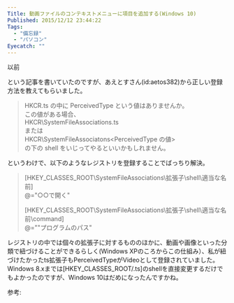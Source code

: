 ```yaml
---
Title: 動画ファイルのコンテキストメニューに項目を追加する(Windows 10)
Published: 2015/12/12 23:44:22
Tags:
  - "備忘録"
  - "パソコン"
Eyecatch: ""
---
```

以前
<?# OEmbed "http://blog.thty.net/entry/2015/10/13/224851" /?>

という記事を書いていたのですが、あえとすさん(id:aetos382)から正しい登録方法を教えてもらいました。  

> HKCR\.ts の中に PerceivedType という値はありませんか。  
> この値がある場合、  
> HKCR\SystemFileAssociations\.ts  
> または  
> HKCR\SystemFileAssociatons\<PerceivedType の値>  
> の下の shell をいじってやるといいかもしれません。  

というわけで、以下のようなレジストリを登録することでばっちり解決。  

> [HKEY_CLASSES_ROOT\SystemFileAssociations\\拡張子\shell\適当な名前]  
> @="○○で開く"  
> 
> [HKEY_CLASSES_ROOT\SystemFileAssociations\\拡張子\shell\適当な名前\command]  
> @="\"プログラムのパス"  

レジストリの中では個々の拡張子に対するもののほかに、動画や画像といった分類で紐づけることができるらしく(Windows XPのころからこの仕組み）、私が紐づけたかったts拡張子もPerceivedTypeがVideoとして登録されていました。  
Windows 8.xまでは[HKEY_CLASSES_ROOT/.ts]のshellを直接変更するだけでもよかったのですが、Windows 10はだめになったんですかね。  

参考:
<?# OEmbed "http://sgry.jp/blog/2005/02/19/2567/" /?>

